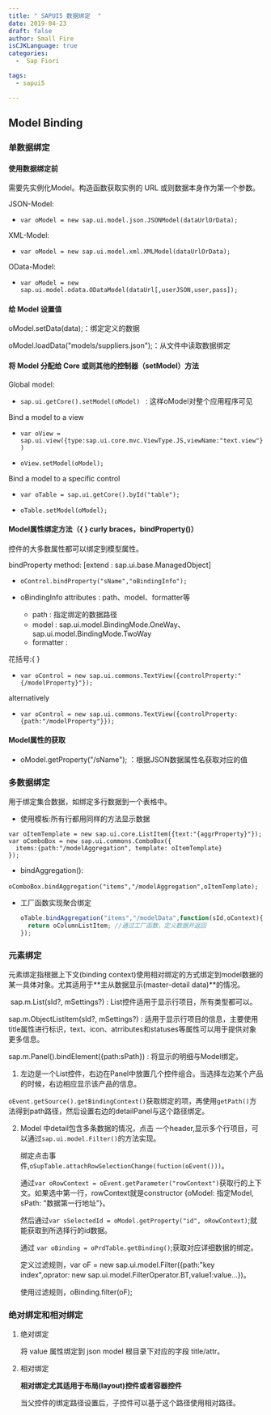 ```yaml
---
title: " SAPUI5 数据绑定  "
date: 2019-04-23
draft: false
author: Small Fire
isCJKLanguage: true
categories: 
  -  Sap Fiori

tags: 
  - sapui5

---
```


## Model Binding

### 单数据绑定

#### 使用数据绑定前

需要先实例化Model。构造函数获取实例的 URL 或则数据本身作为第一个参数。

JSON-Model:

- `var oModel = new sap.ui.model.json.JSONModel(dataUrlOrData);`

XML-Model:

-  `var oModel = new sap.ui.model.xml.XMLModel(dataUrlOrData);`


OData-Model:

- `var oModel = new sap.ui.model.odata.ODataModel(dataUrl[,userJSON,user,pass]);`

#### 给 Model 设置值

oModel.setData(data);：绑定定义的数据

oModel.loadData("models/suppliers.json");：从文件中读取数据绑定

#### 将 Model 分配给 Core 或则其他的控制器（setModel）方法

Global model:

- `sap.ui.getCore().setModel(oModel) ` : 这样oModel对整个应用程序可见

Bind a model to a view

- `var oView = sap.ui.view({type:sap.ui.core.mvc.ViewType.JS,viewName:"text.view"})`          

- `oView.setModel(oModel);`

Bind a model to a specific control

- `var oTable = sap.ui.getCore().byId("table");`

- `oTable.setModel(oModel);`

#### Model属性绑定方法（{ } curly braces，bindProperty()）

控件的大多数属性都可以绑定到模型属性。

bindProperty  method: [extend : sap.ui.base.ManagedObject]

- `oControl.bindProperty("sName","oBindingInfo");`

- oBindingInfo attributes : path、model、formatter等
  - path : 指定绑定的数据路径
  - model : sap.ui.model.BindingMode.OneWay、sap.ui.model.BindingMode.TwoWay
  - formatter : 

花括号:{ }

- `var oControl = new sap.ui.commons.TextView({controlProperty:"{/modelProperty}"});`

alternatively

- `var oControl = new sap.ui.commons.TextView({controlProperty:{path:"/modelProperty"}});`

#### Model属性的获取

- oModel.getProperty("/sName"); ：根据JSON数据属性名获取对应的值

### 多数据绑定 

用于绑定集合数据，如绑定多行数据到一个表格中。

- 使用模板:所有行都用同样的方法显示数据

```JS
var oItemTemplate = new sap.ui.core.ListItem({text:"{aggrProperty}"});
var oComboBox = new sap.ui.commons.ComboBox({
  items:{path:"/modelAggregation", template: oItemTemplate}
});
```

- bindAggregation():

​        `oComboBox.bindAggregation("items","/modelAggregation",oItemTemplate);`

- 工厂函数实现聚合绑定

  ```js
  oTable.bindAggregation("items","/modelData",function(sId,oContext){
    return oColumnListItem;	//通过工厂函数，定义数据并返回
  });
  ```

### 元素绑定

元素绑定指根据上下文(binding context)使用相对绑定的方式绑定到model数据的某一具体对象。尤其适用于**主从数据显示(master-detail data)**的情况。

​	sap.m.List(sId?, mSettings?) : List控件适用于显示行项目，所有类型都可以。

sap.m.ObjectListItem(sId?, mSettings?) : 适用于显示行项目的信息，主要使用title属性进行标识，text、icon、atrributes和statuses等属性可以用于提供对象更多信息。

sap.m.Panel().bindElement({path:sPath}) : 将显示的明细与Model绑定。

1. 左边是一个List控件，右边在Panel中放置几个控件组合。当选择左边某个产品的时候，右边相应显示该产品的信息。

  `oEvent.getSource().getBindingContext()`获取绑定的项，再使用`getPath()`方法得到path路径，然后设置右边的detailPanel与这个路径绑定。

2. Model 中detail包含多条数据的情况，点击 一个header,显示多个行项目，可以通过`sap.ui.model.Filter()`的方法实现。

   绑定点击事件,`oSupTable.attachRowSelectionChange(fuction(oEvent()))`。

   通过`var oRowContext = oEvent.getParameter("rowContext")`获取行的上下文。如果选中第一行，rowContext就是constructor {oModel: 指定Model, sPath: "数据第一行地址"}。

   然后通过`var sSelectedId = oModel.getProperty("id", oRowContext)`;就能获取到所选择行的id数据。

   通过 `var oBinding = oPrdTable.getBinding()`;获取对应详细数据的绑定。

   定义过滤规则，var oF = new sap.ui.model.Filter({path:"key index",oprator: new sap.ui.model.FilterOperator.BT,value1:value...})。

   使用过滤规则，oBinding.filter(oF);

### 绝对绑定和相对绑定

1. 绝对绑定

   将 value 属性绑定到 json model 根目录下对应的字段 title/attr。

2. 相对绑定

   **相对绑定尤其适用于布局(layout)控件或者容器控件**

   当父控件的绑定路径设置后，子控件可以基于这个路径使用相对路径。